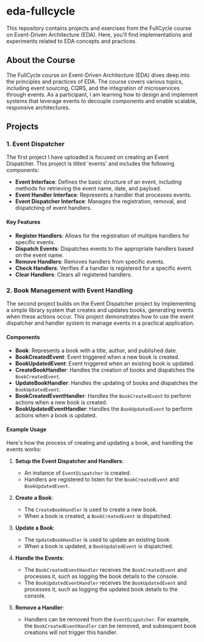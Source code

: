 # eda-fullcycle

This repository contains projects and exercises from the FullCycle course on Event-Driven Architecture (EDA). Here, you'll find implementations and experiments related to EDA concepts and practices.

## About the Course

The FullCycle course on Event-Driven Architecture (EDA) dives deep into the principles and practices of EDA. The course covers various topics, including event sourcing, CQRS, and the integration of microservices through events. As a participant, I am learning how to design and implement systems that leverage events to decouple components and enable scalable, responsive architectures.

## Projects

### 1. Event Dispatcher

The first project I have uploaded is focused on creating an Event Dispatcher. This project is titled 'events' and includes the following components:

- **Event Interface**: Defines the basic structure of an event, including methods for retrieving the event name, date, and payload.
- **Event Handler Interface**: Represents a handler that processes events.
- **Event Dispatcher Interface**: Manages the registration, removal, and dispatching of event handlers.

#### Key Features

- **Register Handlers**: Allows for the registration of multiple handlers for specific events.
- **Dispatch Events**: Dispatches events to the appropriate handlers based on the event name.
- **Remove Handlers**: Removes handlers from specific events.
- **Check Handlers**: Verifies if a handler is registered for a specific event.
- **Clear Handlers**: Clears all registered handlers.

### 2. Book Management with Event Handling

The second project builds on the Event Dispatcher project by implementing a simple library system that creates and updates books, generating events when these actions occur. This project demonstrates how to use the event dispatcher and handler system to manage events in a practical application.

#### Components

- **Book**: Represents a book with a title, author, and published date.
- **BookCreatedEvent**: Event triggered when a new book is created.
- **BookUpdatedEvent**: Event triggered when an existing book is updated.
- **CreateBookHandler**: Handles the creation of books and dispatches the `BookCreatedEvent`.
- **UpdateBookHandler**: Handles the updating of books and dispatches the `BookUpdatedEvent`.
- **BookCreatedEventHandler**: Handles the `BookCreatedEvent` to perform actions when a new book is created.
- **BookUpdatedEventHandler**: Handles the `BookUpdatedEvent` to perform actions when a book is updated.

#### Example Usage

Here's how the process of creating and updating a book, and handling the events works:

1. **Setup the Event Dispatcher and Handlers**:
    - An instance of `EventDispatcher` is created.
    - Handlers are registered to listen for the `BookCreatedEvent` and `BookUpdatedEvent`.

2. **Create a Book**:
    - The `CreateBookHandler` is used to create a new book.
    - When a book is created, a `BookCreatedEvent` is dispatched.

3. **Update a Book**:
    - The `UpdateBookHandler` is used to update an existing book.
    - When a book is updated, a `BookUpdatedEvent` is dispatched.

4. **Handle the Events**:
    - The `BookCreatedEventHandler` receives the `BookCreatedEvent` and processes it, such as logging the book details to the console.
    - The `BookUpdatedEventHandler` receives the `BookUpdatedEvent` and processes it, such as logging the updated book details to the console.

5. **Remove a Handler**:
    - Handlers can be removed from the `EventDispatcher`. For example, the `BookCreatedEventHandler` can be removed, and subsequent book creations will not trigger this handler.
